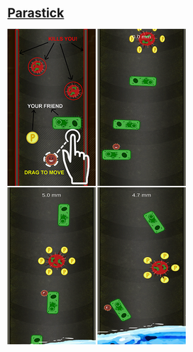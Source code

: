 # [Parastick](https://ldjam.com/events/ludum-dare/44/parastick)

![Parastick01](https://github.com/FJinn/fjinn.github.io/blob/master/GameProjects/Images/Parastick01.png) 
![Parastick02](https://github.com/FJinn/fjinn.github.io/blob/master/GameProjects/Images/Parastick02.png)
![Parastick03](https://github.com/FJinn/fjinn.github.io/blob/master/GameProjects/Images/Parastick03.png)
![Parastick04](https://github.com/FJinn/fjinn.github.io/blob/master/GameProjects/Images/Parastick04.png)
